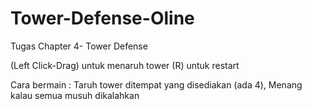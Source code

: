 # Tower-Defense-Oline
Tugas Chapter 4- Tower Defense

(Left Click-Drag) untuk menaruh tower
(R) untuk restart

Cara bermain :
Taruh tower ditempat yang disediakan (ada 4), Menang kalau semua musuh dikalahkan
